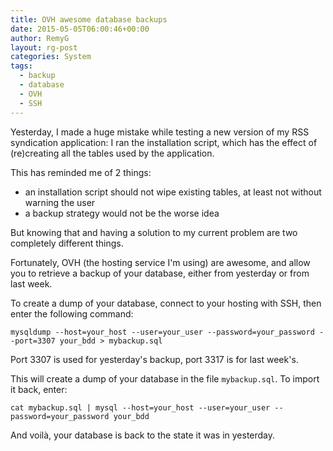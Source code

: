 ```yaml
---
title: OVH awesome database backups
date: 2015-05-05T06:00:46+00:00
author: RemyG
layout: rg-post
categories: System
tags:
  - backup
  - database
  - OVH
  - SSH
---
```


Yesterday, I made a huge mistake while testing a new version of my RSS syndication application: I ran the installation script, which has the effect of (re)creating all the tables used by the application.

<!--more-->

This has reminded me of 2 things:

* an installation script should not wipe existing tables, at least not without warning the user
* a backup strategy would not be the worse idea

But knowing that and having a solution to my current problem are two completely different things.

Fortunately, OVH (the hosting service I'm using) are awesome, and allow you to retrieve a backup of your database, either from yesterday or from last week.

To create a dump of your database, connect to your hosting with SSH, then enter the following command:

    mysqldump --host=your_host --user=your_user --password=your_password --port=3307 your_bdd > mybackup.sql

Port 3307 is used for yesterday's backup, port 3317 is for last week's.

This will create a dump of your database in the file `mybackup.sql`. To import it back, enter:

    cat mybackup.sql | mysql --host=your_host --user=your_user --password=your_password your_bdd

And voilà, your database is back to the state it was in yesterday.
